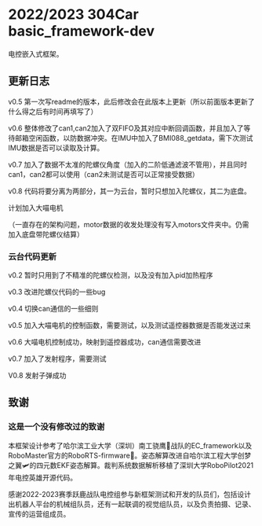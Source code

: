 # 2022/2023 304Car basic_framework-dev

电控嵌入式框架。

## 更新日志

v0.5  第一次写readme的版本，此后修改会在此版本上更新（所以前面版本更新了什么得之后有时间再填写了）

v0.6  整体修改了can1,can2加入了双FIFO及其对应中断回调函数，并且加入了等待邮箱空闲函数，以防数据冲突。在IMU中加入了BMI088_getdata，需下次测试IMU数据是否可以读取及计算。

v0.7  加入了数据不太准的陀螺仪角度（加入的二阶低通滤波不管用），并且同时can1，can2都可以使用（can2未测试是否可以正常接受数据）

v0.8  代码将要分离为两部分，其一为云台，暂时只想加入陀螺仪，其二为底盘。

计划加入大喵电机

（一直存在的架构问题，motor数据的收发处理没有写入motors文件夹中。仍需加入底盘带陀螺仪结算）

### 云台代码更新

v0.2  暂时只用到了不精准的陀螺仪检测，以及没有加入pid加热程序

v0.3  改进陀螺仪代码的一些bug

v0.4  切换can通信的一些细则

v0.5  加入大喵电机的控制函数，需要测试，以及测试遥控器数据是否能发送过来

v0.6  大喵电机控制成功，映射到遥控器成功，can通信需要改进

v0.7  加入了发射程序，需要测试

V0.8  发射子弹成功

## 致谢

### 这是一个没有修改过的致谢

本框架设计参考了哈尔滨工业大学（深圳）南工骁鹰🦅战队的EC_framework以及RoboMaster官方的RoboRTS-firmware🤖。姿态解算改进自哈尔滨工程大学创梦之翼🛩️的四元数EKF姿态解算。裁判系统数据解析移植了深圳大学RoboPilot2021年电控英雄开源代码。

感谢2022-2023赛季跃鹿战队电控组参与新框架测试和开发的队员们，包括设计出机器人平台的机械组队员，还有一起联调的视觉组队员，以及负责拍摄、记录、宣传的运营组成员。

